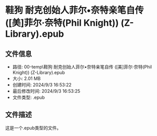 ﻿# 鞋狗 耐克创始人菲尔•奈特亲笔自传 ([美]菲尔·奈特(Phil Knight)) (Z-Library).epub

## 文件信息
- 路径: 00-temp\鞋狗 耐克创始人菲尔•奈特亲笔自传 ([美]菲尔·奈特(Phil Knight)) (Z-Library).epub
- 大小: 2.01 MB
- 创建时间: 2024/9/3 16:53:22
- 最后修改时间: 2024/9/3 16:53:25
- 文件类型: .epub

## 文件描述
这是一个.epub类型的文件。

